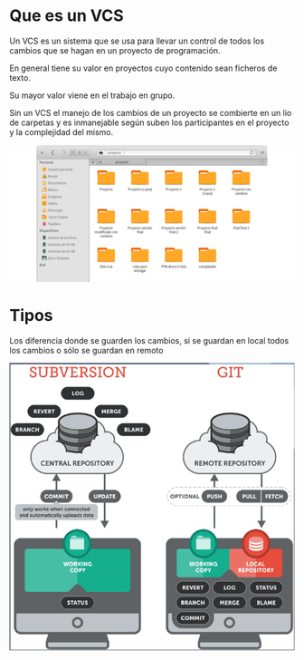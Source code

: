 # Que es un VCS

Un VCS es un sistema que se usa para llevar un control de todos los cambios que se hagan en un proyecto de programación.

En general tiene su valor en proyectos cuyo contenido sean ficheros de texto.

Su mayor valor viene en el trabajo en grupo.

Sin un VCS el manejo de los cambios de un proyecto se combierte en un lio de carpetas y es inmanejable según suben los participantes en el proyecto y la complejidad del mismo.

![Folder mess](/assets/sin-vcs-2.png)


# Tipos

Los diferencia donde se guarden los cambios, si se guardan en local todos los cambios o sólo se guardan en remoto

![Arquitectura](/assets/arquitectura%20VCS.PNG)

